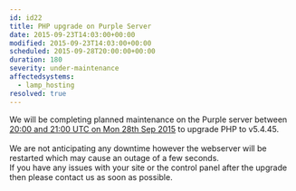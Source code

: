 ```yaml
---
id: id22
title: PHP upgrade on Purple Server
date: 2015-09-23T14:03:00+00:00
modified: 2015-09-23T14:03:00+00:00
scheduled: 2015-09-28T20:00:00+00:00
duration: 180
severity: under-maintenance
affectedsystems:
  - lamp_hosting
resolved: true
---
```


We will be completing planned maintenance on the Purple server between [20:00 and 21:00 UTC on Mon 28th Sep 2015](https://www.timeanddate.com/worldclock/fixedtime.html?iso=20150928T20&ah=1) to upgrade PHP to v5.4.45.<br /><br />We are not anticipating any downtime however the webserver will be restarted which may cause an outage of a few seconds.<br />If you have any issues with your site or the control panel after the upgrade then please contact us as soon as possible.

